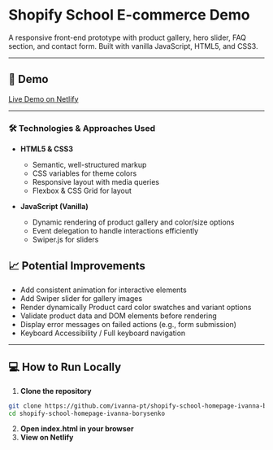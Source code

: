 # Shopify School E-commerce Demo

A responsive front-end prototype with product gallery, hero slider, FAQ section, and contact form. Built with vanilla JavaScript, HTML5, and CSS3.

---
## 🚀 Demo
[Live Demo on Netlify]()


---
### 🛠 Technologies & Approaches Used
- **HTML5 & CSS3**
    - Semantic, well-structured markup
    - CSS variables for theme colors
    - Responsive layout with media queries
    - Flexbox & CSS Grid for layout

- **JavaScript (Vanilla)**
    - Dynamic rendering of product gallery and color/size options
    - Event delegation to handle interactions efficiently
    - Swiper.js for sliders  

## 📈 Potential Improvements
- Add consistent animation for interactive elements
- Add Swiper slider for gallery images
- Render dynamically Product card color swatches and variant options
- Validate product data and DOM elements before rendering 
- Display error messages on failed actions (e.g., form submission)
- Keyboard Accessibility / Full keyboard navigation

---

## 💻 How to Run Locally

1. **Clone the repository**

```bash
git clone https://github.com/ivanna-pt/shopify-school-homepage-ivanna-borysenko.git
cd shopify-school-homepage-ivanna-borysenko
```

2. **Open index.html in your browser**
3. **View on Netlify**
